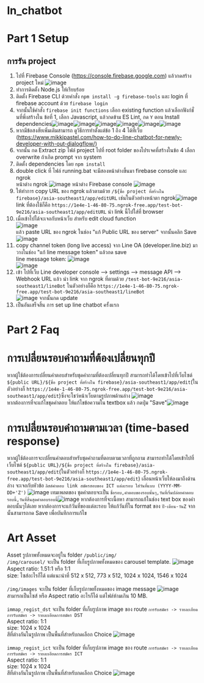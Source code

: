 # ln_chatbot
# Part 1 Setup

## การรัน project 
1. ไปที่ Firebase Console (https://console.firebase.google.com) แล้วกดสร้าง project ใหม่ ![image](https://github.com/NNLoat/ln_chatbot/assets/83104226/7838defd-d6b0-4b9e-afe9-379504a2db11)
2. ทำการติดตั้ง Node.js ให้เรียบร้อย
3. ติดตั้ง Firebase CLI ด้วยคำสั่ง ```npm install -g firebase-tools``` และ login ที่ firebase account ด้วย ```firebase login```
4. จากนั้นใช้คำสั่ง ```firebase init functions``` เลือก existing function แล้วเลือกฟังก์ชั่นที่พึ่งสร้างใน ข้อที่ 1,  เลือก Javascript, แล้วกดข้าม ES Lint, กด ```Y``` ตอน Install dependencies![image](https://github.com/NNLoat/ln_chatbot/assets/83104226/3c247f89-8c85-412e-8300-c38dcedddf8f)![image](https://github.com/NNLoat/ln_chatbot/assets/83104226/ffcaa9a5-41a8-48f3-9aea-066cc24781ea)![image](https://github.com/NNLoat/ln_chatbot/assets/83104226/cdbf24ba-8150-4958-856d-b0d241a8f16f)![image](https://github.com/NNLoat/ln_chatbot/assets/83104226/33df0954-5b80-4fca-9691-6535dc15302b)![image](https://github.com/NNLoat/ln_chatbot/assets/83104226/87c1f0e3-1812-44d8-9196-3d8d48da2be5)![image](https://github.com/NNLoat/ln_chatbot/assets/83104226/7f771402-c1b7-4704-ba73-38352b565a2c)
5. หากมีข้อสงสัยเพิ่มเติมสามารถ ดูวิธีการทำตั้งแต่ข้อ 1 ถึง 4 ได้ที่เว็บ (https://www.mikkipastel.com/how-to-do-line-chatbot-for-newly-developer-with-out-dialogflow/)
6. จากนั้น กด Extract zip ไฟล์ project ไปที่ root folder ของโปรเจคที่สร้างในข้อ 4 เลือก overwrite ถ้าเกิด prompt จาก system
7. ติดตั้ง dependencies โดย ```npm install```
8. double click ที่ ไฟล์ running.bat จะมีสองหน้าต่างขึ้นมา firebase console และ ngrok
   <br>หน้าต่าง ngrok
   ![image](https://github.com/NNLoat/ln_chatbot/assets/83104226/4115bebd-0c98-4ff9-a52d-c8b2fd8dc6c2)
   หน้าต่าง Firebase console
   ![image](https://github.com/NNLoat/ln_chatbot/assets/83104226/f06e3fae-11be-4167-9713-6f4f211387cb)
9. ให้ทำการ copy URL ของ ngrok แล้วตามด้วย ```/${ชื่อ project ที่สร้างใน firebase}/asia-southeast1/app/editURL``` เช่นในตัวอย่างหน้าตา ngrok![image](https://github.com/NNLoat/ln_chatbot/assets/83104226/015e3f30-89e5-4929-b31e-c2676899b2d1) <br>link ที่ต้องใช้ก็คือ ```https://1e4e-1-46-80-75.ngrok-free.app/test-bot-9e216/asia-southeast1/app/editURL``` นำ link นี้ไปใส่ที่ browser 
10.  เมื่อเข้าไปได้จะเจอกับหน้าเว็บ สำหรับ edit cloud function<br>![image](https://github.com/NNLoat/ln_chatbot/assets/83104226/2c8b4087-a647-4669-bb0d-d12c42aab4f6)
<br> แล้ว paste URL ของ ngrok ในช่อง "แก้ Public URL ของ server" จากนั้นคลิก Save
![image](https://github.com/NNLoat/ln_chatbot/assets/83104226/5f74d63d-c94b-4ae2-a224-2df5b2a5b77b) <br>
11.  copy channel token (long live access) จาก Line OA (developer.line.biz) มาวางในช่อง "แก้ line message token" แล้วกด save <br> line message token: ![image](https://github.com/NNLoat/ln_chatbot/assets/83104226/c8659a07-e31d-48a1-8e8f-3e874748d8d9) <br> ![image](https://github.com/NNLoat/ln_chatbot/assets/83104226/74ac362f-1cee-4492-abd0-1ce6f27fe662) 
12.  เข้า ไปที่เว็บ Line developer console --> settings --> message API --> Webhook URL แล้ว นำ link จาก ngrok ที่ตามด้วย ```/test-bot-9e216/asia-southeast1/lineBot``` ในตัวอย่างก็คือ ```https://1e4e-1-46-80-75.ngrok-free.app/test-bot-9e216/asia-southeast1/lineBot``` <br> ![image](https://github.com/NNLoat/ln_chatbot/assets/83104226/82272333-8de7-4277-bf8d-7bb1089854bc) จากนั้นกด update
13.  เป็นอันเสร็จสิ้น การ set up line chatbot ครั้งแรก

# Part 2 Faq
# การเปลี่ยนรอบคำถามที่ต้องเปลี่ยนทุกปี
หากผู้ใช้ต้องการเปลี่ยนคำตอบสำหรับชุดคำถามที่ต้องเปลี่ยนทุกปี สามารถทำได้โดยเข้าไปที่เว็บไซต์ ```${public URL}/${ชื่อ project ที่สร้างใน firebase}/asia-southeast1/app/edit```(ในตัวอย่างก็ ```https://1e4e-1-46-80-75.ngrok-free.app/test-bot-9e216/asia-southeast1/app/edit```)ซึ่งจะโชว์หน้าเว็บตามรูปภาพด้านล่าง ![image](https://github.com/NNLoat/ln_chatbot/assets/83104226/429ad222-923c-4cc8-94a5-f5d4381b465b) <br> หากต้องการที่จะแก้ไขชุดคำตอบ ให้แก้ไขข้อความใน textbox แล้ว กดปุ่ม "Save"![image](https://github.com/NNLoat/ln_chatbot/assets/83104226/978736cd-c0d3-496e-a06f-0168aafe68a2)

# การเปลี่ยนรอบคำถามตามเวลา (time-based response)
หากผู้ใช้ต้องการจะเปลี่ยนคำตอบสำหรับชุดคำถามที่ตอบตามเวลาที่ถูกถาม สามารถทำได้โดยเข้าไปที่เว็บไซต์ ```${public URL}/${ชื่อ project ที่สร้างใน firebase}/asia-southeast1/app/edit```(ในตัวอย่างก็ ```https://1e4e-1-46-80-75.ngrok-free.app/test-bot-9e216/asia-southeast1/app/edit```) เลื่อนหน้าเว็บให้ลงมาถึงด้านล่าง จะเจอกับหัวข้อ ```ลิสต์คำตอบ link สมัครสอบของ ICT แต่ละรอบ ใส่วันที่แบบ (YYYY-MM-DD+'Z')``` ![image](https://github.com/NNLoat/ln_chatbot/assets/83104226/52b4831f-b36e-4b75-93e9-79d191aff27c) เทมเพลตของ ชุดคำตอบจะเป็น ```ชื่อรอบ,คำตอบของรอบนั้นๆ,วันที่เริ่มปล่อยคำตอบรอบนี้,วันที่สิ้นสุดคำตอบรอบนี้```![image](https://github.com/NNLoat/ln_chatbot/assets/83104226/16894cfd-dd21-44f9-8932-153735787f70) หากต้องการที่จะเนื้อหา สามารถแก้ในช่อง text box ของคำตอบนั้นๆได้เลย หากต้องการจะแก้วันที่ของแต่ละรอบ ให้แก้วันที่ใน format ของ ```ปี-เดือน-วันZ``` จากนั้นสามารถกด Save เพื่อบันทึกการแก้ไข

# Art Asset
Asset รูปภาพทั้งหมดจะอยู่ใน folder ```/public/img/``` <br> 
```/img/carousel/``` จะเป็น folder ที่เก็บรูปภาพทั้งหมดของ carousel template. ![image](https://github.com/NNLoat/ln_chatbot/assets/83104226/18da4a67-67ea-4025-af8e-28d35a5d2f7e)
<br> Aspect ratio: 1.51:1 หรือ 1:1 <br> size: ไซส์อะไรก็ได้ แต่แนะนำที่ 512 x 512, 773 x 512, 1024 x 1024, 1546 x 1024 <br><br> ```/img/images``` จะเป็น folder ที่เก็บรูปภาพทั้งหมดของ image message ![image](https://github.com/NNLoat/ln_chatbot/assets/83104226/57a5f6b2-5852-43e4-a959-52c0708bbb07)
<br> สามารถเป็นไซส์ หรือ Aspect ratio อะไรก็ได้ แต่ไฟล์ห้ามเกิน 10 MB. <br><br> ```immap_regist_dst``` จะเป็น folder ที่เก็บรูปภาพ image ของ route ```การรับสมัคร -> รายละเอียดการรับสมัคร -> รายละเอียดการสมัคร DST``` <br> Aspect ratio: 1:1 <br> size: 1024 x 1024 <br> สีที่ต่างกันในรูปภาพ เป็นพื้นที่สำหรับกดเลือก Choice ![image](https://github.com/NNLoat/ln_chatbot/assets/83104226/5ec27ed1-a46d-4177-802a-c30a25aca809) <br><br> ```immap_regist_ict``` จะเป็น folder ที่เก็บรูปภาพ image ของ route ```การรับสมัคร -> รายละเอียดการรับสมัคร -> รายละเอียดการสมัคร ICT``` <br> Aspect ratio: 1:1 <br> size: 1024 x 1024 <br> สีที่ต่างกันในรูปภาพ เป็นพื้นที่สำหรับกดเลือก Choice ![image](https://github.com/NNLoat/ln_chatbot/assets/83104226/d85d4e96-ebdd-4597-a18d-3a4f09477e04) <br><br> 


